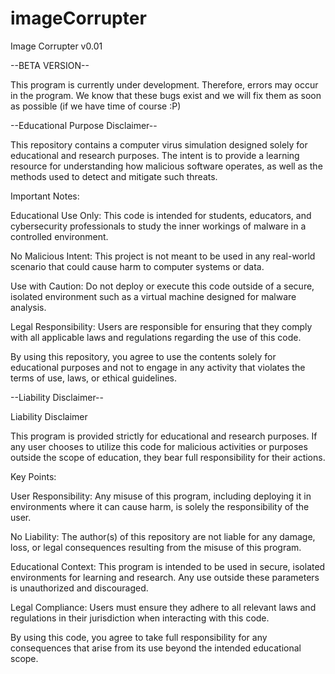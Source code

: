 # imageCorrupter

Image Corrupter v0.01

--BETA VERSION--

This program is currently under development. Therefore, errors may occur in the program. We know that these bugs exist and we will fix them as soon as possible (if we have time of course :P)

--Educational Purpose Disclaimer--

This repository contains a computer virus simulation designed solely for educational and research purposes. The intent is to provide a learning resource for understanding how malicious software operates, as well as the methods used to detect and mitigate such threats.

Important Notes:

Educational Use Only: This code is intended for students, educators, and cybersecurity professionals to study the inner workings of malware in a controlled environment.

No Malicious Intent: This project is not meant to be used in any real-world scenario that could cause harm to computer systems or data.

Use with Caution: Do not deploy or execute this code outside of a secure, isolated environment such as a virtual machine designed for malware analysis.

Legal Responsibility: Users are responsible for ensuring that they comply with all applicable laws and regulations regarding the use of this code.

By using this repository, you agree to use the contents solely for educational purposes and not to engage in any activity that violates the terms of use, laws, or ethical guidelines.

--Liability Disclaimer--

Liability Disclaimer

This program is provided strictly for educational and research purposes. If any user chooses to utilize this code for malicious activities or purposes outside the scope of education, they bear full responsibility for their actions.

Key Points:

User Responsibility: Any misuse of this program, including deploying it in environments where it can cause harm, is solely the responsibility of the user.

No Liability: The author(s) of this repository are not liable for any damage, loss, or legal consequences resulting from the misuse of this program.

Educational Context: This program is intended to be used in secure, isolated environments for learning and research. Any use outside these parameters is unauthorized and discouraged.

Legal Compliance: Users must ensure they adhere to all relevant laws and regulations in their jurisdiction when interacting with this code.

By using this code, you agree to take full responsibility for any consequences that arise from its use beyond the intended educational scope.
